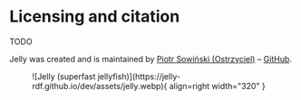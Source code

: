 # Licensing and citation

TODO

Jelly was created and is maintained by [Piotr Sowiński (Ostrzyciel)](https://ostrzyciel.eu) – [GitHub](https://github.com/Ostrzyciel).


<figure markdown>
  ![Jelly (superfast jellyfish)](https://jelly-rdf.github.io/dev/assets/jelly.webp){ align=right width="320" }
</figure>


